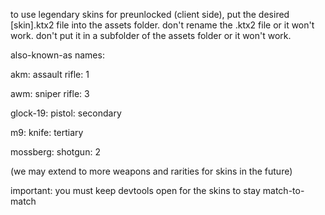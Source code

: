 to use legendary skins for preunlocked (client side), put the desired [skin].ktx2 file into the assets folder. don't rename the .ktx2 file or it won't work. don't put it in a subfolder of the assets folder or it won't work.

also-known-as names:

akm: assault rifle: 1

awm: sniper rifle: 3

glock-19: pistol: secondary

m9: knife: tertiary

mossberg: shotgun: 2

(we may extend to more weapons and rarities for skins in the future)

important: you must keep devtools open for the skins to stay match-to-match
